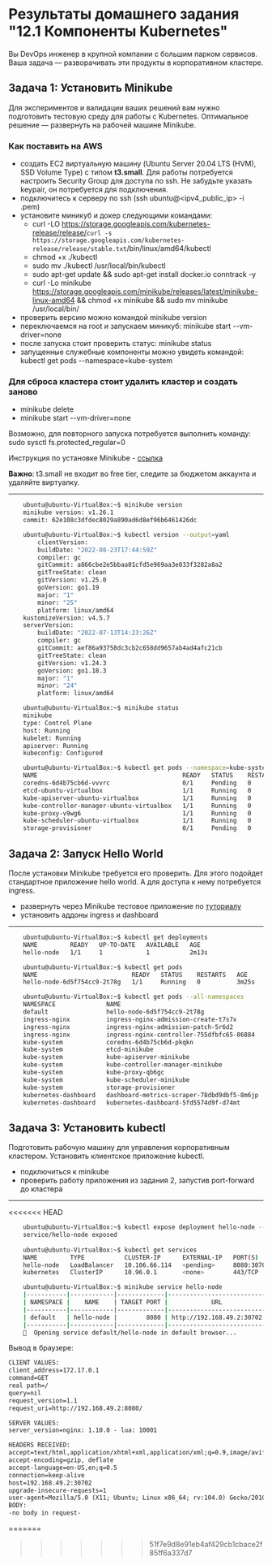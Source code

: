 # Результаты домашнего задания "12.1 Компоненты Kubernetes"

Вы DevOps инженер в крупной компании с большим парком сервисов. Ваша задача — разворачивать эти продукты в корпоративном кластере.

## Задача 1: Установить Minikube

Для экспериментов и валидации ваших решений вам нужно подготовить тестовую среду для работы с Kubernetes. Оптимальное решение — развернуть на рабочей машине Minikube.

### Как поставить на AWS

- создать EC2 виртуальную машину (Ubuntu Server 20.04 LTS (HVM), SSD Volume Type) с типом **t3.small**. Для работы потребуется настроить Security Group для доступа по ssh. Не забудьте указать keypair, он потребуется для подключения.
- подключитесь к серверу по ssh (ssh ubuntu@<ipv4_public_ip> -i <keypair>.pem)
- установите миникуб и докер следующими командами:
  - curl -LO <https://storage.googleapis.com/kubernetes-release/release/>`curl -s https://storage.googleapis.com/kubernetes-release/release/stable.txt`/bin/linux/amd64/kubectl
  - chmod +x ./kubectl
  - sudo mv ./kubectl /usr/local/bin/kubectl
  - sudo apt-get update && sudo apt-get install docker.io conntrack -y
  - curl -Lo minikube <https://storage.googleapis.com/minikube/releases/latest/minikube-linux-amd64> && chmod +x minikube && sudo mv minikube /usr/local/bin/
- проверить версию можно командой minikube version
- переключаемся на root и запускаем миникуб: minikube start --vm-driver=none
- после запуска стоит проверить статус: minikube status
- запущенные служебные компоненты можно увидеть командой: kubectl get pods --namespace=kube-system

### Для сброса кластера стоит удалить кластер и создать заново

- minikube delete
- minikube start --vm-driver=none

Возможно, для повторного запуска потребуется выполнить команду: sudo sysctl fs.protected_regular=0

Инструкция по установке Minikube - [ссылка](https://kubernetes.io/ru/docs/tasks/tools/install-minikube/)

**Важно**: t3.small не входит во free tier, следите за бюджетом аккаунта и удаляйте виртуалку.

---

```bash
    ubuntu@ubuntu-VirtualBox:~$ minikube version
    minikube version: v1.26.1
    commit: 62e108c3dfdec8029a890ad6d8ef96b6461426dc
```

```bash
    ubuntu@ubuntu-VirtualBox:~$ kubectl version --output=yaml
        clientVersion:
        buildDate: "2022-08-23T17:44:59Z"
        compiler: gc
        gitCommit: a866cbe2e5bbaa01cfd5e969aa3e033f3282a8a2
        gitTreeState: clean
        gitVersion: v1.25.0
        goVersion: go1.19
        major: "1"
        minor: "25"
        platform: linux/amd64
    kustomizeVersion: v4.5.7
    serverVersion:
        buildDate: "2022-07-13T14:23:26Z"
        compiler: gc
        gitCommit: aef86a93758dc3cb2c658dd9657ab4ad4afc21cb
        gitTreeState: clean
        gitVersion: v1.24.3
        goVersion: go1.18.3
        major: "1"
        minor: "24"
        platform: linux/amd64
```

```bash
    ubuntu@ubuntu-VirtualBox:~$ minikube status
    minikube
    type: Control Plane
    host: Running
    kubelet: Running
    apiserver: Running
    kubeconfig: Configured
```

```bash
    ubuntu@ubuntu-VirtualBox:~$ kubectl get pods --namespace=kube-system
    NAME                                        READY   STATUS    RESTARTS   AGE
    coredns-6d4b75cb6d-vvvrc                    0/1     Pending   0          10m
    etcd-ubuntu-virtualbox                      1/1     Running   0          10m
    kube-apiserver-ubuntu-virtualbox            1/1     Running   0          10m
    kube-controller-manager-ubuntu-virtualbox   1/1     Running   0          10m
    kube-proxy-v9wg6                            1/1     Running   0          10m
    kube-scheduler-ubuntu-virtualbox            1/1     Running   0          10m
    storage-provisioner                         0/1     Pending   0          10m

```

## Задача 2: Запуск Hello World

После установки Minikube требуется его проверить. Для этого подойдет стандартное приложение hello world. А для доступа к нему потребуется ingress.

- развернуть через Minikube тестовое приложение по [туториалу](https://kubernetes.io/ru/docs/tutorials/hello-minikube/#%D1%81%D0%BE%D0%B7%D0%B4%D0%B0%D0%BD%D0%B8%D0%B5-%D0%BA%D0%BB%D0%B0%D1%81%D1%82%D0%B5%D1%80%D0%B0-minikube)
- установить аддоны ingress и dashboard

---

```bash
    ubuntu@ubuntu-VirtualBox:~$ kubectl get deployments
    NAME         READY   UP-TO-DATE   AVAILABLE   AGE
    hello-node   1/1     1            1           2m13s
```

```bash
    ubuntu@ubuntu-VirtualBox:~$ kubectl get pods
    NAME                          READY   STATUS    RESTARTS   AGE
    hello-node-6d5f754cc9-2t78g   1/1     Running   0          3m25s

```

```bash
    ubuntu@ubuntu-VirtualBox:~$ kubectl get pods --all-namespaces
    NAMESPACE              NAME                                         READY   STATUS      RESTARTS      AGE
    default                hello-node-6d5f754cc9-2t78g                  1/1     Running     0             5m36s
    ingress-nginx          ingress-nginx-admission-create-t7s7x         0/1     Completed   0             18m
    ingress-nginx          ingress-nginx-admission-patch-5r6d2          0/1     Completed   0             18m
    ingress-nginx          ingress-nginx-controller-755dfbfc65-86884    1/1     Running     0             18m
    kube-system            coredns-6d4b75cb6d-pkqkn                     1/1     Running     0             58m
    kube-system            etcd-minikube                                1/1     Running     0             58m
    kube-system            kube-apiserver-minikube                      1/1     Running     0             58m
    kube-system            kube-controller-manager-minikube             1/1     Running     0             58m
    kube-system            kube-proxy-qb6gc                             1/1     Running     0             58m
    kube-system            kube-scheduler-minikube                      1/1     Running     0             58m
    kube-system            storage-provisioner                          1/1     Running     1 (58m ago)   58m
    kubernetes-dashboard   dashboard-metrics-scraper-78dbd9dbf5-8m6jp   1/1     Running     0             57m
    kubernetes-dashboard   kubernetes-dashboard-5fd5574d9f-d74mt        1/1     Running     0             57m
```

## Задача 3: Установить kubectl

Подготовить рабочую машину для управления корпоративным кластером. Установить клиентское приложение kubectl.

- подключиться к minikube
- проверить работу приложения из задания 2, запустив port-forward до кластера

---
<<<<<<< HEAD

```bash
    ubuntu@ubuntu-VirtualBox:~$ kubectl expose deployment hello-node --type=LoadBalancer --port=8080
    service/hello-node exposed
    
    ubuntu@ubuntu-VirtualBox:~$ kubectl get services
    NAME         TYPE           CLUSTER-IP      EXTERNAL-IP   PORT(S)          AGE
    hello-node   LoadBalancer   10.106.66.114   <pending>     8080:30702/TCP   8s
    kubernetes   ClusterIP      10.96.0.1       <none>        443/TCP          60m

    ubuntu@ubuntu-VirtualBox:~$ minikube service hello-node
    |-----------|------------|-------------|---------------------------|
    | NAMESPACE |    NAME    | TARGET PORT |            URL            |
    |-----------|------------|-------------|---------------------------|
    | default   | hello-node |        8080 | http://192.168.49.2:30702 |
    |-----------|------------|-------------|---------------------------|
    🎉  Opening service default/hello-node in default browser...

```

Вывод в браузере:

```html
CLIENT VALUES:
client_address=172.17.0.1
command=GET
real path=/
query=nil
request_version=1.1
request_uri=http://192.168.49.2:8080/

SERVER VALUES:
server_version=nginx: 1.10.0 - lua: 10001

HEADERS RECEIVED:
accept=text/html,application/xhtml+xml,application/xml;q=0.9,image/avif,image/webp,*/*;q=0.8
accept-encoding=gzip, deflate
accept-language=en-US,en;q=0.5
connection=keep-alive
host=192.168.49.2:30702
upgrade-insecure-requests=1
user-agent=Mozilla/5.0 (X11; Ubuntu; Linux x86_64; rv:104.0) Gecko/20100101 Firefox/104.0
BODY:
-no body in request-
```
=======
>>>>>>> 51f7e9d8e91eb4af429cb1cbace2f85ff6a337d7
